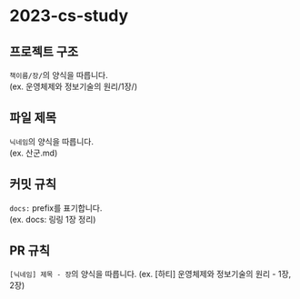 # 2023-cs-study

## 프로젝트 구조

`책이름/장/`의 양식을 따릅니다.  
(ex.  운영체제와 정보기술의 원리/1장/)


## 파일 제목

`닉네임`의 양식을 따릅니다.  
(ex.  산군.md)


## 커밋 규칙

`docs:` prefix를 표기합니다.  
(ex. docs: 링링 1장 정리)

## PR 규칙

`[닉네임] 제목 - 장`의 양식을 따릅니다.
(ex. [하티] 운영체제와 정보기술의 원리 - 1장, 2장)
